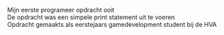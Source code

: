 Mijn eerste programeer opdracht ooit <br>
De opdracht was een simpele print statement uit te voeren <br> 
Opdracht gemaakts als eerstejaars gamedevelopment student bij de HVA 
